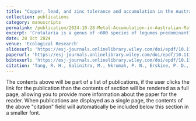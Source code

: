 ```yaml
---
title: "Copper, lead, and zinc tolerance and accumulation in the Australian rattle pods Crotalaria novae-hollandiae, C. medicaginea, and C. mitchellii"
collection: publications
category: manuscripts
permalink: /publication/2024-10-28-Metal-Accumulation-in-Australian-Rattle-Pods
excerpt: 'Crotalaria is a genus of ~600 species of legumes predominantly found in (sub)tropical regions of Africa and Australia. Crotalaria novae-hollandiae from Australia is a polymetallic zinc (Zn)-cadmium(Cd)-copper(Cu) hyperaccumulator, but only when growing in metalliferous soils. This study aimed to test metal tolerance in Australian Crotalaria species to establish whether metal tolerance is a trait shared between Crotalaria species not known to occur on metalliferous soils. The hyperaccumulator Crotalaria novae-hollandiae and two non-metallophytes, Crotalaria mitchellii and Crotalaria medicaginea, were exposed to different treatments containing Cu-lead(Pb)-Zn in the form of spiked soils. Foliar samples were analyzed for total elemental concentrations and spectrophotometric analysis was undertaken to assess photosynthetic pigments (chlorophyll a + b and carotenoids) as indicators of stress and polyphenols as an indicator of tolerance. No significant differences in metal accumulation were found in the Crotalaria species, and all exhibited a high level of tolerance toward Zn. However, C. novae-hollandiae exhibited the greatest tolerance toward Zn but had low tolerance toward Cu, while none accumulated foliar Pb. Tolerance to Zn appears to be a trait shared between the Crotalaria species tested. None of the tested Crotalaria species exhibited tolerance toward Cu, and none accumulated Pb.'
date: 28 Oct 2024
venue: 'Ecological Research'
slidesurl: 'https://esj-journals.onlinelibrary.wiley.com/doi/epdf/10.1111/1440-1703.12535'
paperurl: 'https://esj-journals.onlinelibrary.wiley.com/doi/epdf/10.1111/1440-1703.12535'
bibtexurl: 'https://esj-journals.onlinelibrary.wiley.com/doi/epdf/10.1111/1440-1703.12535'
citation: 'Tang, R. H., Salinitro, M., Nkrumah, P. N., Erskine, P. D., & van der Ent, A. (2024). Copper, lead, and zinc tolerance and accumulation in the Australian rattle pods Crotalaria novae-hollandiae, C. medicaginea, and C. mitchellii. Ecological Research, 39(6), 966–976. https://doi.org/10.1111/1440-1703.12535'
---
```

The contents above will be part of a list of publications, if the user clicks the link for the publication than the contents of section will be rendered as a full page, allowing you to provide more information about the paper for the reader. When publications are displayed as a single page, the contents of the above "citation" field will automatically be included below this section in a smaller font.
